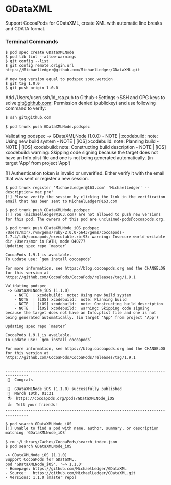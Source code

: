 # GDataXML
Support CocoaPods for GDataXML, create XML with automatic line breaks and CDATA format.


### Terminal Commands
```
$ pod spec create GDataXMLNode
$ pod lib lint --allow-warnings
$ git config --list
$ git config remote.origin.url https://MichaelLedger@github.com/MichaelLedger/GDataXML.git

# new tag version equal to podspec spec.version 
$ git tag 1.0.0
$ git push origin 1.0.0
```
Add /Users/user/.ssh/id_rsa.pub to Github->Settings->SSH and GPG keys to solve:git@github.com: Permission denied (publickey) and use following command to verify:
```
$ ssh git@github.com
```
`$ pod trunk push GDataXMLNode.podspec`

Validating podspec
 -> GDataXMLNode (1.0.0)
    - NOTE  | xcodebuild:  note: Using new build system
    - NOTE  | [iOS] xcodebuild:  note: Planning build
    - NOTE  | [iOS] xcodebuild:  note: Constructing build description
    - NOTE  | [iOS] xcodebuild:  warning: Skipping code signing because the target does not have an Info.plist file and one is not being generated automatically. (in target 'App' from project 'App')

[!] Authentication token is invalid or unverified. Either verify it with the email that was sent or register a new session.

```
$ pod trunk register 'MichaelLedger@163.com' 'MichaelLedger' --description='mac pro'
[!] Please verify the session by clicking the link in the verification email that has been sent to MichaelLedger@163.com
```

```
$ pod trunk push GDataXMLNode.podspec
[!] You (michaelledger@163.com) are not allowed to push new versions for this pod. The owners of this pod are unclaimed-pods@cocoapods.org.
```

```
$ pod trunk push GDataXMLNode_iOS.podspec
/Users/mxr/.rvm/gems/ruby-2.0.0-p643/gems/cocoapods-1.7.4/lib/cocoapods/executable.rb:93: warning: Insecure world writable dir /Users/mxr in PATH, mode 040777
Updating spec repo `master`

CocoaPods 1.9.1 is available.
To update use: `gem install cocoapods`

For more information, see https://blog.cocoapods.org and the CHANGELOG for this version at https://github.com/CocoaPods/CocoaPods/releases/tag/1.9.1

Validating podspec
 -> GDataXMLNode_iOS (1.1.0)
    - NOTE  | xcodebuild:  note: Using new build system
    - NOTE  | [iOS] xcodebuild:  note: Planning build
    - NOTE  | [iOS] xcodebuild:  note: Constructing build description
    - NOTE  | [iOS] xcodebuild:  warning: Skipping code signing because the target does not have an Info.plist file and one is not being generated automatically. (in target 'App' from project 'App')

Updating spec repo `master`

CocoaPods 1.9.1 is available.
To update use: `gem install cocoapods`

For more information, see https://blog.cocoapods.org and the CHANGELOG for this version at https://github.com/CocoaPods/CocoaPods/releases/tag/1.9.1


--------------------------------------------------------------------------------
 🎉  Congrats

 🚀  GDataXMLNode_iOS (1.1.0) successfully published
 📅  March 10th, 01:31
 🌎  https://cocoapods.org/pods/GDataXMLNode_iOS
 👍  Tell your friends!
--------------------------------------------------------------------------------
```
```
$ pod search GDataXMLNode_iOS
[!] Unable to find a pod with name, author, summary, or description matching `GDataXMLNode_iOS`
```
```
$ rm ~/Library/Caches/CocoaPods/search_index.json
$ pod search GDataXMLNode_iOS

-> GDataXMLNode_iOS (1.1.0)
Support CocoaPods for GDataXML.
pod 'GDataXMLNode_iOS', '~> 1.1.0'
- Homepage: https://github.com/MichaelLedger/GDataXML
- Source:   https://github.com/MichaelLedger/GDataXML.git
- Versions: 1.1.0 [master repo]
```
